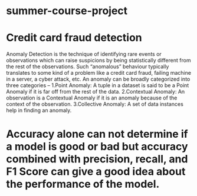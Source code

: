 # summer-course-project
# Credit card fraud detection

Anomaly Detection is the technique of identifying rare events or observations which can raise suspicions by being statistically different from the rest of the observations. Such “anomalous” behaviour typically translates to some kind of a problem like a credit card fraud, failing machine in a server, a cyber attack, etc.
An anomaly can be broadly categorized into three categories –
1.Point Anomaly: A tuple in a dataset is said to be a Point Anomaly if it is far off from the rest of the data.
2.Contextual Anomaly: An observation is a Contextual Anomaly if it is an anomaly because of the context of the observation.
3.Collective Anomaly: A set of data instances help in finding an anomaly.
# Accuracy alone can not determine if a model is good or bad but accuracy combined with precision, recall, and F1 Score can give a good idea about the performance of the model.
